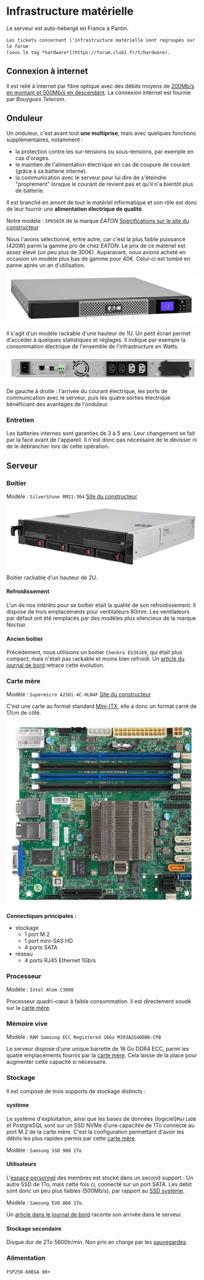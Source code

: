 Infrastructure matérielle
=========================

Le serveur est auto-hébergé en France à Pantin.

```{seealso}
Les tickets concernant l'infrastructure matérielle sont regroupés sur le forum
[sous le tag *hardware*](https://forum.club1.fr/t/hardware).
```

Connexion à internet
--------------------

Il est relié à internet par fibre optique
avec des débits moyens de [200Mb/s en montant et 500Mb/s en descendant](https://www.nperf.com/fr/r/338260996-nDOmVdkc).
La connexion internet est fournie par *Bouygues Telecom*.


Onduleur
--------

Un onduleur, c'est avant tout **une multiprise**,
mais avec quelques fonctions supplémentaires, notamment :

- la protection contre les sur-tensions ou sous-tensions, par exemple en cas d'orages.
- le maintien de l'alimentation électrique en cas de coupure de courant
  (grâce à sa batterie interne).
- la communication avec le serveur pour lui dire de s'éteindre "proprement"
  lorsque le courant de revient pas et qu'il n'a bientôt plus de batterie.

Il est branché en amont de tout le matériel informatique et
son rôle est donc de leur fournir une **alimentation électrique de qualité**.

Notre modèle : `5P650IR` de la marque *EATON*
[Specifications sur le site du constructeur](https://www.eaton.com/fr/fr-fr/skuPage.5P650IR.specifications.html)

Nous l'avons sélectionné, entre autre,
car c'est la plus faible puissance (420W) parmi la gamme pro de chez *EATON*.
Le prix de ce matériel est assez élevé (un peu plus de 300€).
Auparavant, nous avions acheté en occasion un modèle plus bas de gamme pour 40€.
Celui-ci est tombé en panne après un an d'utilisation.

![Face avant de l'onduleur](infrastructure-materielle/eaton-5p650ir-face.png)

Il s'agit d'un modèle rackable d'une hauteur de 1U.
Un petit écran permet d'accéder à quelques statistiques et réglages.
Il indique par exemple la consommation électrique de l'ensemble de l'infrastructure en Watts.


![Face arrière de l'onduleur](infrastructure-materielle/eaton-5p650ir-dos.png)

De gauche à droite : l'arrivée du courant électrique,
les ports de communication avec le serveur,
puis les quatre sorties électrique bénéficiant des avantages de l'onduleur.

### Entretien

Les batteries internes sont garanties de 3 à 5 ans.
Leur changement se fait par la face avant de l'appareil.
Il n'est donc pas nécessaire de le dévisser ni de le débrancher lors de cette opération.



Serveur
-------


### Boitier

Modèle : `SilverStone RM21-304`
[Site du constructeur](https://www.silverstonetek.com/fr/product/info/server-nas/RM21-304/)

![vue en perspective du boitier](infrastructure-materielle/rm21-304-face.png)

Boitier rackable d'un hauteur de 2U.

#### Refroidissement

L'un de nos intérêts pour se boîtier était la qualité de son refroidissement.
Il dispose de trois emplacements pour ventilateurs 80mm.
Les ventilateurs par défaut ont été remplacés par des modèles plus silencieux de la marque *Noctua*.


#### Ancien boitier


Précédement, nous utilisions un boitier `Chenbro ES34169`, qui était plus compact,
mais n'était pas rackable et moins bien refroidi.
Un [article du journal de bord](https://club1.fr/nouveau-boitier) retrace cette évolution.

### Carte mère

Modèle : `Supermicro A2SDi-4C-HLN4F`
[Site du constructeur](https://www.supermicro.com/en/products/motherboard/A2SDi-4C-HLN4F)

C'est une carte au format standard [Mini-ITX](https://en.wikipedia.org/wiki/Mini-ITX),
elle a donc un format carré de 17cm de côté.

![carte mère vue du dessus](infrastructure-materielle/carte-mere.png)

**Connectiques principales :**

- stockage
  - 1 port M.2
  - 1 port mini-SAS HD
  - 4 ports SATA
- réseau
  - 4 ports RJ45 Ethernet 1Gb/s

### Processeur

Modèle : `Intel Atom C3000`

Processeur quadri-c&oelig;ur à faible consommation.
Il est directement soudé sur la [carte mère](#carte-mère).

### Mémoire vive

Modèle : `RAM Samsung ECC Registered 16Go M393A2G40DB0-CPB`

Le serveur dispose d'une unique barrette de 16 Go DDR4 ECC,
parmi les quatre emplacements fournis par la [carte mère](#carte-mère).
Cela laisse de la place pour augmenter cette capacité si nécessaire.


### Stockage

Il est composé de trois supports de stockage distincts :

#### système

Le système d'exploitation, ainsi que les bases de données {logiciel}`MariaDB` et PostgreSQL
sont sur un SSD NVMe d'une capacitée de 1To connecté au port M.2 de la carte mère.
C'est la configuration permettant d'avoir les débits les plus rapides permis par cette [carte mère](#carte-mère).

Modèle : `Samsung SSD 980 1To`

#### Utilisateurs

L'[espace personnel](/info/espace-personnel.md) des membres est stocké dans un second support :
Un autre SSD de 1To, mais cette fois ci, connecté sur un port SATA.
Les débit sont donc un peu plus faibles (500Mb/s), par rapport au [SSD système](#système).

Modèle : `Samsung EVO 860 1To`.

Un [article dans le journal de bord](https://club1.fr/ssd-home) raconte son arrivée dans le serveur.

#### Stockage secondaire

Disque dur de 2To 5600tr/min. Non pris en charge par les [sauvegardes](/outils/sauvegardes.md).

### Alimentation

`FSP250-60EGA 90+`



